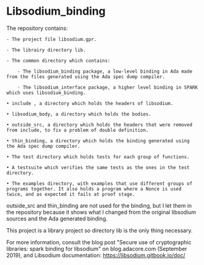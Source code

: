 # Libsodium_binding

The repository contains:

    - The project file libsodium.gpr.

    - The librairy directory lib.

    - The common directory which contains:

        - The libsodium_binding package, a low-level binding in Ada made from the files generated using the Ada spec dump compiler.

        ◦ The libsodium_interface package, a higher level binding in SPARK which uses libsodium_binding.

    • include , a directory which holds the headers of libsodium.

    • libsodium_body, a directory which holds the bodies.

    • outside_src, a directory which holds the headers that were removed from include, to fix a problem of double definition.

    • thin_binding, a directory which holds the binding generated using the Ada spec dump compiler.

    • The test directory which holds tests for each group of functions.

    • A testsuite which verifies the same tests as the ones in the test directory.

    • The examples directory, with examples that use different groups of programs together. It also holds a program where a Nonce is used twice, and as expected it fails at proof stage.

outside_src and thin_binding are not used for the binding, but I let them in the repository because it shows what I changed from the original libsodium sources and the Ada generated binding.

This project is a library project so directory lib is the only thing necessary.

For more information, consult the blog post "Secure use of cryptographic libraries: spark binding for libsodium" on blog.adacore.com (September 2019), and Libsodium documentation: https://libsodium.gitbook.io/doc/

